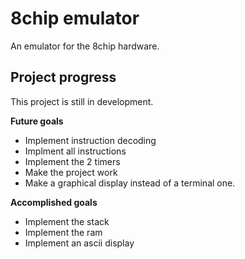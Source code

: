 # 8chip emulator

An emulator for the 8chip hardware.

## Project progress
This project is still in development.


**Future goals**
- Implement instruction decoding
- Implment all instructions
- Implement the 2 timers
- Make the project work
- Make a graphical display instead of a terminal one. 


**Accomplished goals**
- Implement the stack
- Implement the ram
- Implement an ascii display
